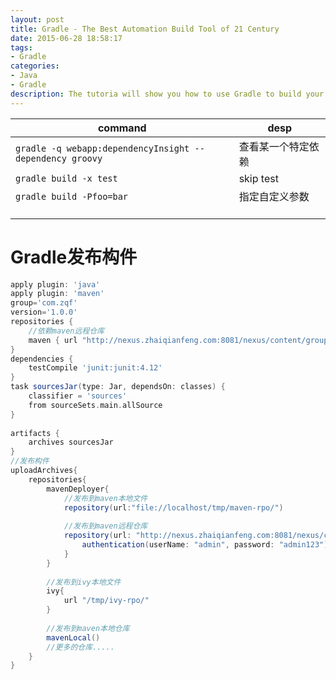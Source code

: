 ```yaml
---
layout: post
title: Gradle - The Best Automation Build Tool of 21 Century
date: 2015-06-28 18:58:17
tags:
- Gradle
categories: 
- Java
- Gradle
description: The tutoria will show you how to use Gradle to build your project.
---
```



|                    command                                       |   desp                           | 
| ---------------------------------------------------------------- | -------------------------------- | 
| `gradle -q webapp:dependencyInsight --dependency groovy`         | 查看某一个特定依赖                  | 
| `gradle build -x test`                                           | skip test                        |
| `gradle build -Pfoo=bar`                                         | 指定自定义参数                     |




# Gradle发布构件
```gradle
apply plugin: 'java'
apply plugin: 'maven'
group='com.zqf'
version='1.0.0'
repositories {
	//依赖maven远程仓库
	maven { url "http://nexus.zhaiqianfeng.com:8081/nexus/content/groups/public" }
}
dependencies {
    testCompile 'junit:junit:4.12'
}
task sourcesJar(type: Jar, dependsOn: classes) {
    classifier = 'sources'
    from sourceSets.main.allSource
}
 
artifacts {
    archives sourcesJar
}
//发布构件
uploadArchives{
	repositories{
		mavenDeployer{
			//发布到maven本地文件
			repository(url:"file://localhost/tmp/maven-rpo/")
			
			//发布到maven远程仓库
			repository(url: "http://nexus.zhaiqianfeng.com:8081/nexus/content/repositories/thirdparty/") {
			    authentication(userName: "admin", password: "admin123")
			}
		}	
		
		//发布到ivy本地文件
		ivy{
			url "/tmp/ivy-rpo/"
		}
		
		//发布到maven本地仓库
		mavenLocal()
		//更多的仓库.....
	}
}

```
